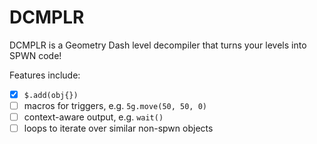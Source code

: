 # DCMPLR

DCMPLR is a Geometry Dash level decompiler that turns your levels into SPWN code!

Features include:

- [x] `$.add(obj{})`
- [ ] macros for triggers, e.g. `5g.move(50, 50, 0)`
- [ ] context-aware output, e.g. `wait()`
- [ ] loops to iterate over similar non-spwn objects
